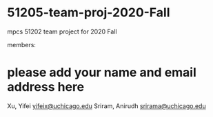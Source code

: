 # 51205-team-proj-2020-Fall
mpcs 51202 team project for 2020 Fall

members:
# please add your name and email address here

Xu, Yifei	yifeix@uchicago.edu
Sriram, Anirudh srirama@uchicago.edu
